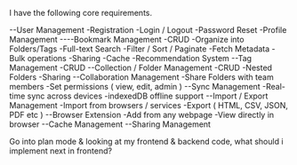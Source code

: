 I have the following core requirements. 

--User Management -Registration -Login / Logout -Password Reset -Profile Management ----Bookmark Management -CRUD -Organize into Folders/Tags -Full-text Search -Filter / Sort / Paginate -Fetch Metadata -Bulk operations -Sharing -Cache -Recommendation System --Tag Management -CRUD --Collection / Folder Management -CRUD -Nested Folders -Sharing --Collaboration Management -Share Folders with team members -Set permissions ( view, edit, admin ) --Sync Management -Real-time sync across devices -indexedDB offline support --Import / Export Management -Import from browsers / services -Export ( HTML, CSV, JSON, PDF etc ) --Browser Extension -Add from any webpage -View directly in browser --Cache Management --Sharing Management

 Go into plan mode & looking at my frontend & backend code, what should i implement next in frontend?
